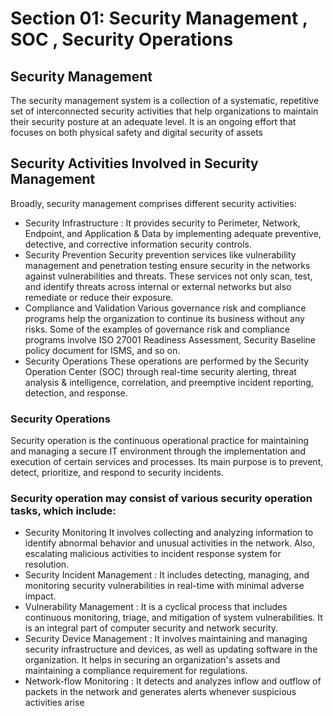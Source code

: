 # Section 01: Security Management , SOC , Security Operations

## Security Management

The security management system is a collection of a systematic, repetitive set of interconnected security activities that help organizations to maintain their security posture at an adequate level. It is an ongoing effort that focuses on both physical safety and digital security of assets

## Security Activities Involved in Security Management

Broadly, security management comprises different security activities:

- Security Infrastructure :
  It provides security to Perimeter, Network, Endpoint, and Application & Data by implementing adequate preventive, detective, and corrective information security controls.
- Security Prevention
  Security prevention services like vulnerability management and penetration testing ensure security in the networks against vulnerabilities and threats. These services not only scan, test, and identify threats across internal or external networks but also remediate or reduce their exposure.
- Compliance and Validation
  Various governance risk and compliance programs help the organization to continue its business without any risks. Some of the examples of governance risk and compliance programs involve ISO 27001 Readiness Assessment, Security Baseline policy document for ISMS, and so on.
- Security Operations
  These operations are performed by the Security Operation Center (SOC) through real-time security alerting, threat analysis & intelligence, correlation, and preemptive incident reporting, detection, and response.

### Security Operations

Security operation is the continuous operational practice for maintaining and managing a secure IT environment through the implementation and execution of certain services and processes. Its main purpose is to prevent, detect, prioritize, and respond to security incidents.

### Security operation may consist of various security operation tasks, which include:

- Security Monitoring
  It involves collecting and analyzing information to identify abnormal behavior and unusual activities in the network. Also, escalating malicious activities to incident response system for resolution.
- Security Incident Management :
  It includes detecting, managing, and monitoring security vulnerabilities in real-time with minimal adverse impact.
- Vulnerability Management :
  It is a cyclical process that includes continuous monitoring, triage, and mitigation of system vulnerabilities. It is an integral part of computer security and network security.
- Security Device Management :
  It involves maintaining and managing security infrastructure and devices, as well as updating software in the organization. It helps in securing an organization's assets and maintaining a compliance requirement for regulations.
- Network-flow Monitoring :
  It detects and analyzes inflow and outflow of packets in the network and generates alerts whenever suspicious activities arise
